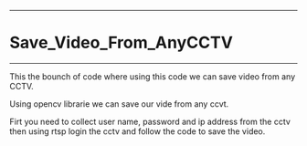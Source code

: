 *************************
# Save_Video_From_AnyCCTV
*************************

This the bounch of code where using this code we can save video from any CCTV.

Using opencv librarie we can save our vide from any ccvt.

Firt you need to collect user name, password and ip address from the cctv then using rtsp login the cctv and follow the code to save
the video.
